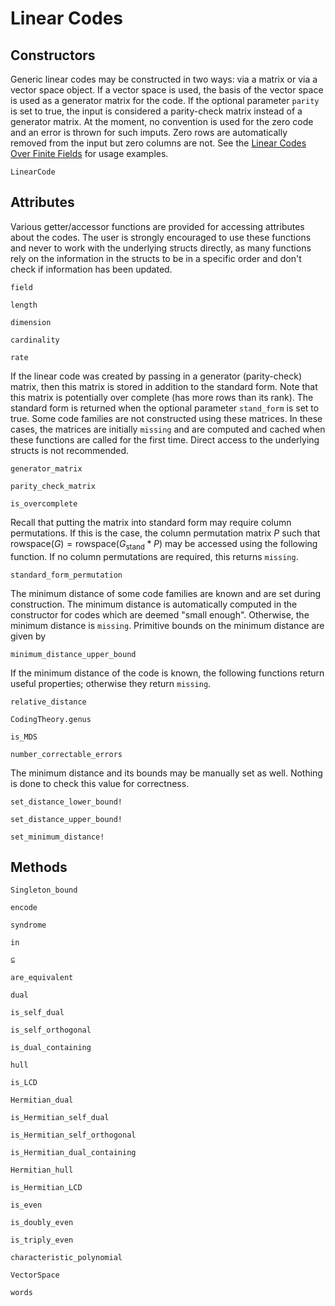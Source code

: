 # Linear Codes

## Constructors

Generic linear codes may be constructed in two ways: via a matrix or via a vector space object. If a vector space is used, the basis of the vector space is used as a generator matrix for the code. If the optional parameter `parity` is set to true, the input is considered a parity-check matrix instead of a generator matrix. At the moment, no convention is used for the zero code and an error is thrown for such imputs. Zero rows are automatically removed from the input but zero columns are not. See the [Linear Codes Over Finite Fields](@ref) for usage examples.
```@docs
LinearCode
```

## Attributes

Various getter/accessor functions are provided for accessing attributes about the codes. The user is strongly encouraged to use these functions and never to work with the underlying structs directly, as many functions rely on the information in the structs to be in a specific order and don't check if information has been updated.

```@docs
field
```

```@docs
length
```

```@docs
dimension
```

```@docs
cardinality
```

```@docs
rate
```

If the linear code was created by passing in a generator (parity-check) matrix, then this matrix is stored in addition to the standard form. Note that this matrix is potentially over complete (has more rows than its rank). The standard form is returned when the optional parameter `stand_form` is set to true. Some code families are not constructed using these matrices. In these cases, the matrices are initially `missing` and are computed and cached when these functions are called for the first time. Direct access to the underlying structs is not recommended.
```@docs
generator_matrix
```

```@docs
parity_check_matrix
```

```@docs
is_overcomplete
```

Recall that putting the matrix into standard form may require column permutations. If this is the case, the column permutation matrix $P$ such that $\mathrm{rowspace}(G) = \mathrm{rowspace}(G_\mathrm{stand} * P)$ may be accessed using the following function. If no column permutations are required, this returns `missing`.
```@docs
standard_form_permutation
```

The minimum distance of some code families are known and are set during construction. The minimum distance is automatically computed in the constructor for codes which are deemed "small enough". Otherwise, the minimum distance is `missing`. Primitive bounds on the minimum distance are given by

```@docs
minimum_distance_upper_bound
```

If the minimum distance of the code is known, the following functions return useful properties; otherwise they return `missing`.

```@docs
relative_distance
```

```@docs
CodingTheory.genus
```

```@docs
is_MDS
```

```@docs
number_correctable_errors
```

The minimum distance and its bounds may be manually set as well. Nothing is done to check this value for correctness.
```@docs
set_distance_lower_bound!
```

```@docs
set_distance_upper_bound!
```

```@docs
set_minimum_distance!
```

## Methods

```@docs
Singleton_bound
```

```@docs
encode
```

```@docs
syndrome
```

```@docs
in
```

```@docs
⊆
```

```@docs
are_equivalent
```

```@docs
dual
```

```@docs
is_self_dual
```

```@docs
is_self_orthogonal
```

```@docs
is_dual_containing
```

```@docs
hull
```

```@docs
is_LCD
```

```@docs
Hermitian_dual
```

```@docs
is_Hermitian_self_dual
```

```@docs
is_Hermitian_self_orthogonal
```

```@docs
is_Hermitian_dual_containing
```

```@docs
Hermitian_hull
```

```@docs
is_Hermitian_LCD
```

```@docs
is_even
```

```@docs
is_doubly_even
```

```@docs
is_triply_even
```

```@docs
characteristic_polynomial
```

```@docs
VectorSpace
```

```@docs
words
```
